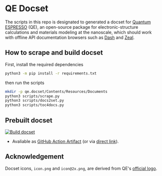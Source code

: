 # QE Docset

The scripts in this repo is designated to generated a docset for [Quantum ESPRESSO](https://www.quantum-espresso.org/) (QE), an open-source package for electronic-structure calculations and materials modeling at the nanoscale, which should work with offline API documentation browsers such as [Dash](https://kapeli.com/dash) and [Zeal](https://zealdocs.org/).

## How to scrape and build docset

First, install the required dependencies

```bash
python3 -m pip install -r requirements.txt
```

then run the scripts

```bash
mkdir -p qe.docset/Contents/Resources/Documents
python3 scripts/scrape.py
python3 scripts/docs2set.py
python3 scripts/toc4docs.py
```

## Prebuilt docset

[![Build docset](https://github.com/chazeon/qe-docset/actions/workflows/build.yml/badge.svg)](https://github.com/chazeon/qe-docset/actions/workflows/build.yml)

- Avaliable as [GitHub Action Artifact](https://github.com/chazeon/qe-docset/actions/workflows/build.yml) (or via [direct link](https://nightly.link/chazeon/qe-docset/workflows/build/master/qe.docset.zip)).

## Acknowledgement

Docset icons, `icon.png` and `icon@2x.png`, are derived from QE's [official logo](https://www.quantum-espresso.org/project/logos).
